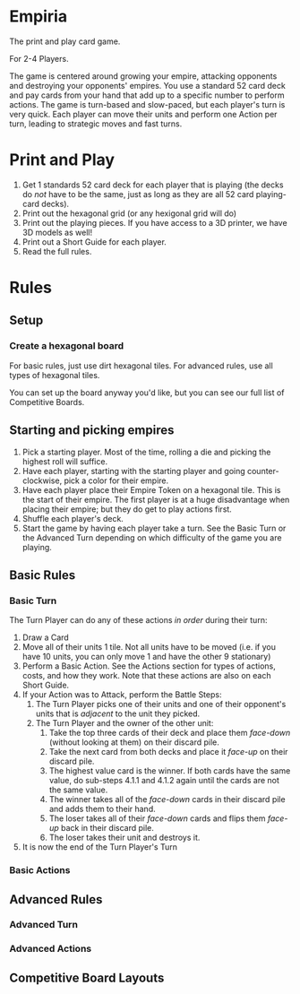 Empiria
=======

The print and play card game.

For 2-4 Players.

The game is centered around growing your empire, attacking opponents and destroying your opponents' empires.  You use a standard 52 card deck and pay cards from your hand that add up to a specific number to perform actions.  The game is turn-based and slow-paced, but each player's turn is very quick. Each player can move their units and perform one Action per turn, leading to strategic moves and fast turns.

# Print and Play

1. Get 1 standards 52 card deck for each player that is playing (the decks do *not* have to be the same, just as long as they are all 52 card playing-card decks).
2. Print out the hexagonal grid (or any hexigonal grid will do)
3. Print out the playing pieces.  If you have access to a 3D printer, we have 3D models as well!
4. Print out a Short Guide for each player.
5. Read the full rules.

# Rules

## Setup

### Create a hexagonal board

For basic rules, just use dirt hexagonal tiles.  For advanced rules, use all types of hexagonal tiles.

You can set up the board anyway you'd like, but you can see our full list of Competitive Boards.

## Starting and picking empires

1. Pick a starting player.  Most of the time, rolling a die and picking the highest roll will suffice.
2. Have each player, starting with the starting player and going counter-clockwise, pick a color for their empire.
3. Have each player place their Empire Token on a hexagonal tile. This is the start of their empire.  The first player is at a huge disadvantage when placing their empire; but they do get to play actions first.
4. Shuffle each player's deck.
5. Start the game by having each player take a turn.  See the Basic Turn or the Advanced Turn depending on which difficulty of the game you are playing.

## Basic Rules

### Basic Turn

The Turn Player can do any of these actions *in order* during their turn:

1. Draw a Card
2. Move all of their units 1 tile.  Not all units have to be moved (i.e. if you have 10 units, you can only move 1 and have the other 9 stationary)
3. Perform a Basic Action.  See the Actions section for types of actions, costs, and how they work.  Note that these actions are also on each Short Guide.
4. If your Action was to Attack, perform the Battle Steps:
    1. The Turn Player picks one of their units and one of their opponent's units that is *adjacent* to the unit they picked.
    2. The Turn Player and the owner of the other unit:
        1. Take the top three cards of their deck and place them *face-down* (without looking at them) on their discard pile.
        2. Take the next card from both decks and place it *face-up* on their discard pile.
        3. The highest value card is the winner.  If both cards have the same value, do sub-steps 4.1.1 and 4.1.2 again until the cards are not the same value.
        4. The winner takes all of the *face-down* cards in their discard pile and adds them to their hand.
        5. The loser takes all of their *face-down* cards and flips them *face-up* back in their discard pile.
        6. The loser takes their unit and destroys it.
5. It is now the end of the Turn Player's Turn

### Basic Actions

## Advanced Rules

### Advanced Turn

### Advanced Actions

## Competitive Board Layouts